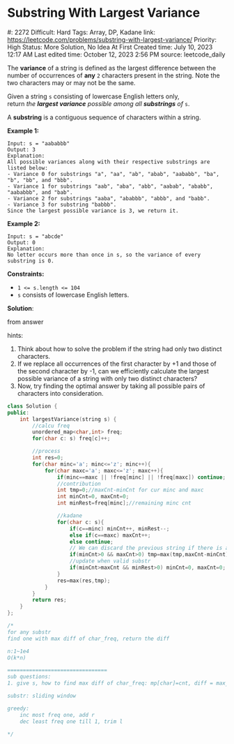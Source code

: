 # Substring With Largest Variance

#: 2272
Difficult: Hard
Tags: Array, DP, Kadane
link: https://leetcode.com/problems/substring-with-largest-variance/
Priority: High
Status: More Solution, No Idea At First
Created time: July 10, 2023 12:17 AM
Last edited time: October 12, 2023 2:56 PM
source: leetcode_daily

The **variance** of a string is defined as the largest difference between the number of occurrences of **any** `2` characters present in the string. Note the two characters may or may not be the same.

Given a string `s` consisting of lowercase English letters only, return *the **largest variance** possible among all **substrings** of* `s`.

A **substring** is a contiguous sequence of characters within a string.

**Example 1:**

```
Input: s = "aababbb"
Output: 3
Explanation:
All possible variances along with their respective substrings are listed below:
- Variance 0 for substrings "a", "aa", "ab", "abab", "aababb", "ba", "b", "bb", and "bbb".
- Variance 1 for substrings "aab", "aba", "abb", "aabab", "ababb", "aababbb", and "bab".
- Variance 2 for substrings "aaba", "ababbb", "abbb", and "babb".
- Variance 3 for substring "babbb".
Since the largest possible variance is 3, we return it.

```

**Example 2:**

```
Input: s = "abcde"
Output: 0
Explanation:
No letter occurs more than once in s, so the variance of every substring is 0.

```

**Constraints:**

- `1 <= s.length <= 104`
- `s` consists of lowercase English letters.

**Solution**:

from answer

hints:

1. Think about how to solve the problem if the string had only two distinct characters.
2. If we replace all occurrences of the first character by +1 and those of the second character by -1, can we efficiently calculate the largest possible variance of a string with only two distinct characters?
3. Now, try finding the optimal answer by taking all possible pairs of characters into consideration.

```cpp
class Solution {
public:
    int largestVariance(string s) {
        //calcu freq
        unordered_map<char,int> freq;
        for(char c: s) freq[c]++; 

        //process       
        int res=0;
        for(char minc='a'; minc<='z'; minc++){
            for(char maxc='a'; maxc<='z'; maxc++){
                if(minc==maxc || !freq[minc] || !freq[maxc]) continue;
                //contribution
                int tmp=0;//maxCnt-minCnt for cur minc and maxc
                int minCnt=0, maxCnt=0;
                int minRest=freq[minc];//remaining minc cnt

                //kadane
                for(char c: s){
                    if(c==minc) minCnt++, minRest--;
                    else if(c==maxc) maxCnt++;
                    else continue;
                    // We can discard the previous string if there is at least one remaining minor
                    if(minCnt>0 && maxCnt>0) tmp=max(tmp,maxCnt-minCnt);
                    //update when valid substr
                    if(minCnt>maxCnt && minRest>0) minCnt=0, maxCnt=0;
                }
                res=max(res,tmp);
            }
        }
        return res;
    }
};

/*
for any substr
find one with max diff of char_freq, return the diff

n:1~1e4
O(k*n)

================================
sub questions:
1. give s, how to find max diff of char_freq: mp[char]=cnt, diff = max_cnt - min_cnt

substr: sliding window

greedy: 
    inc most freq one, add r
    dec least freq one till 1, trim l

*/
```